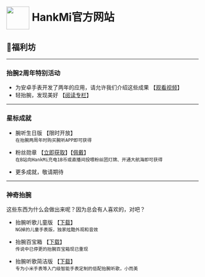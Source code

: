 # [<img src="favicon.ico" width="60" height="60" align="center" />](https://www.hankmi.com) HankMi官方网站

## 🎁福利坊

***

### 抬腕2周年特别活动
* 为安卓手表开发了两年的应用，请允许我们介绍这些成果  【[观看视频](https://www.bilibili.com/video/BV1dG41177aa)】  
* 轻抬腕，发现美好  【[阅读专栏](https://www.bilibili.com/read/cv18077549)】  

***

### 星标成就
* 腕听生日版 【限时开放】  
`在抬腕两周年时购买腕听APP即可获得`  
  
* 粉丝勋章 【[立即获取](https://space.bilibili.com/400656980)】【[佩戴](https://live.bilibili.com/p/html/live-fansmedal-wall/#/view-medal)】  
`在B站向HankMi充电1B币或直播间投喂粉丝团灯牌、开通大航海即可获得`  
  
* 更多成就，敬请期待

***

### 神奇抬腕
这些东西为什么会做出来呢？因为总会有人喜欢的，对吧？  
* 抬腕听歌儿童版 【[下载](https://hankmi.lanzouw.com/iMwCG0ep076d)】  
`NG掉的儿童手表版，独家炫酷外观和音效`  
  
* 抬腕百宝箱 【[下载](https://hankmi.lanzouw.com/iaIV10ep075c)】  
`传说中已停更的抬腕百宝箱现已重现`  
  
* 抬腕听歌简洁版 【[下载](https://hankmi.lanzouw.com/iZwiy0ep074b)】  
`专为小米手表等入门级智能手表定制的低配抬腕听歌，小而美`
